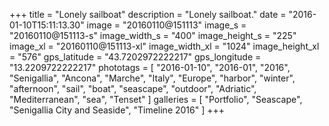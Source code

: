 +++
title = "Lonely sailboat"
description = "Lonely sailboat."
date = "2016-01-10T15:11:13.30"
image = "20160110@151113"
image_s = "20160110@151113-s"
image_width_s = "400"
image_height_s = "225"
image_xl = "20160110@151113-xl"
image_width_xl = "1024"
image_height_xl = "576"
gps_latitude = "43.7202972222217"
gps_longitude = "13.2209722222217"
phototags = [ "2016-01-10", "2016-01", "2016", "Senigallia", "Ancona", "Marche", "Italy", "Europe", "harbor", "winter", "afternoon", "sail", "boat", "seascape", "outdoor", "Adriatic", "Mediterranean", "sea", "Tenset" ]
galleries = [ "Portfolio", "Seascape", "Senigallia City and Seaside", "Timeline 2016" ]
+++
